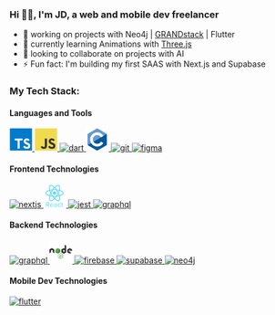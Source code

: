 ### Hi 👋🏾, I'm JD, a web and mobile dev freelancer

- 🔭 working on projects with Neo4j | [GRANDstack](https://github.com/grand-stack) | Flutter
- 🌱 currently learning Animations with [Three.js](https://threejs.org/)
- 👯 looking to collaborate on projects with AI
- ⚡ Fun fact: I'm building my first SAAS with Next.js and Supabase

<!--
**jaedag/jaedag** is a ✨ _special_ ✨ repository because its `README.md` (this file) appears on your GitHub profile.

Here are some ideas to get you started:

- 🤔 I’m looking for help with ...
- 💬 Ask me about ...
- 📫 How to reach me: ...
- 😄 Pronouns: ...
-->

<!--<h3 align="left">Get In Touch:</h3>

<p align="left">
  <a href="https://twitter.com/jd_addy" target="blank"
    ><img
      align="center"
      src="https://raw.githubusercontent.com/rahuldkjain/github-profile-readme-generator/master/src/images/icons/Social/twitter.svg"
      alt="jd_addy"
      height="30"
      width="40"
  /></a>
  <a href="https://instagram.com/jd_addy" target="blank"
    ><img
      align="center"
      src="https://raw.githubusercontent.com/rahuldkjain/github-profile-readme-generator/master/src/images/icons/Social/instagram.svg"
      alt="jd_addy"
      height="30"
      width="40"
  /></a>
  <a href="https://linkedin.com/in/john-dag-addy" target="blank"
    ><img
      align="center"
      src="https://raw.githubusercontent.com/rahuldkjain/github-profile-readme-generator/master/src/images/icons/Social/linked-in-alt.svg"
      alt="john-dag-addy"
      height="30"
      width="40"
  /></a>
  <a href="https://stackoverflow.com/users/jd_addy" target="blank"
    ><img
      align="center"
      src="https://raw.githubusercontent.com/rahuldkjain/github-profile-readme-generator/master/src/images/icons/Social/stack-overflow.svg"
      alt="jd_addy"
      height="30"
      width="40"
  /></a>
  
  <a href="https://www.buymeacoffee.com/jd_addy" target="_blank"><img src="https://cdn.buymeacoffee.com/buttons/default-orange.png" alt="Buy Me A Coffee" height="41" width="174"></a>
</p>
-->
<h3 align="left">My Tech Stack:</h3>
<h4>Languages and Tools</h4>
<p align="left">
  <a href="https://www.typescriptlang.org/" target="_blank" rel="noreferrer">
    <img
      src="https://raw.githubusercontent.com/devicons/devicon/master/icons/typescript/typescript-original.svg"
      alt="typescript"
      width="40"
      height="40"
    />
  </a>
  <a
    href="https://developer.mozilla.org/en-US/docs/Web/JavaScript"
    target="_blank"
    rel="noreferrer"
  >
    <img
      src="https://raw.githubusercontent.com/devicons/devicon/master/icons/javascript/javascript-original.svg"
      alt="javascript"
      width="40"
      height="40"
    />
  </a>
  <a href="https://dart.dev" target="_blank" rel="noreferrer">
    <img
      src="https://www.vectorlogo.zone/logos/dartlang/dartlang-icon.svg"
      alt="dart"
      width="40"
      height="40"
    />
  </a>
  <a href="https://www.cprogramming.com/" target="_blank" rel="noreferrer">
    <img
      src="https://raw.githubusercontent.com/devicons/devicon/master/icons/c/c-original.svg"
      alt="c"
      width="40"
      height="40"
    />
  </a>
  
  <a href="https://git-scm.com/" target="_blank" rel="noreferrer">
    <img
      src="https://www.vectorlogo.zone/logos/git-scm/git-scm-icon.svg"
      alt="git"
      width="40"
      height="40"
    />
  </a>
 
  <a href="https://www.figma.com/" target="_blank" rel="noreferrer">
    <img
      src="https://www.vectorlogo.zone/logos/figma/figma-icon.svg"
      alt="figma"
      width="40"
      height="40"
    />
  </a>
</p>

<h4>Frontend Technologies</h4>
<p align="left">
  <a href="https://nextjs.org/" target="_blank" rel="noreferrer">
    <img
      src="https://www.vectorlogo.zone/logos/nextjs/nextjs-icon.svg"
      alt="nextjs"
      width="40"
      height="40"
    />
  </a>
  <a href="https://reactjs.org/" target="_blank" rel="noreferrer">
    <img
      src="https://raw.githubusercontent.com/devicons/devicon/master/icons/react/react-original-wordmark.svg"
      alt="react"
      width="40"
      height="40"
    />
  </a>
  
   <a href="https://jestjs.io" target="_blank" rel="noreferrer">
    <img
      src="https://www.vectorlogo.zone/logos/jestjsio/jestjsio-icon.svg"
      alt="jest"
      width="40"
      height="40"
    />
  </a>
   <a href="https://graphql.org" target="_blank" rel="noreferrer">
    <img
      src="https://www.vectorlogo.zone/logos/graphql/graphql-icon.svg"
      alt="graphql"
      width="40"
      height="40"
    />
  </a>
</p>

<h4>Backend Technologies</h4>
<p align="left">
  <a href="https://graphql.org" target="_blank" rel="noreferrer">
    <img
      src="https://www.vectorlogo.zone/logos/graphql/graphql-icon.svg"
      alt="graphql"
      width="40"
      height="40"
    />
  </a>
  <a href="https://nodejs.org" target="_blank" rel="noreferrer">
    <img
      src="https://raw.githubusercontent.com/devicons/devicon/master/icons/nodejs/nodejs-original-wordmark.svg"
      alt="nodejs"
      width="40"
      height="40"
    />
  </a>
  <a href="https://firebase.google.com/" target="_blank" rel="noreferrer">
    <img
      src="https://www.vectorlogo.zone/logos/firebase/firebase-icon.svg"
      alt="firebase"
      width="40"
      height="40"
    />
  </a>
  <a href="https://supabase.com/" target="_blank" rel="noreferrer">
    <img
      src="https://www.vectorlogo.zone/logos/supabase/supabase-icon.svg"
      alt="supabase"
      width="40"
      height="40"
    />
  </a>
  <a href="https://www.neo4j.com/" target="_blank" rel="noreferrer">
    <img
      src="https://www.vectorlogo.zone/logos/neo4j/neo4j-ar21.svg"
      alt="neo4j"
      width="80"
      height="40"
    />
  </a>
</p>

<h4>Mobile Dev Technologies</h4>
<p align="left">
  <a href="https://flutter.dev" target="_blank" rel="noreferrer">
    <img
      src="https://www.vectorlogo.zone/logos/flutterio/flutterio-icon.svg"
      alt="flutter"
      width="40"
      height="40"
    />
  </a>
 </p>

<!-- [![John-Dag's GitHub stats](https://github-readme-stats.vercel.app/api?username=jaedag&count_private=true&theme=github-dark)](https://github.com/jaedag) -->

<!-- [![Top Langs](https://github-readme-stats.vercel.app/api/top-langs/?username=jaedag&layout=compact&count_private=true&theme=github-dark)](https://github.com/jaedag) -->
